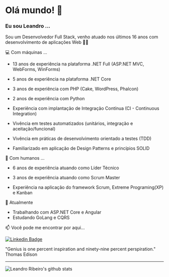 # Olá mundo! 👋


### Eu sou Leandro ...

<!--
**leandroribeiro/leandroribeiro** is a ✨ _special_ ✨ repository because its `README.md` (this file) appears on your GitHub profile.
-->
Sou um Desenvolvedor Full Stack, venho atuado nos últimos 16 anos com desenvolvimento de aplicações Web 👨‍💻

💻 Com máquinas ...

* 13 anos de experiência na plataforma .NET Full (ASP.NET MVC, WebForms, WinForms)
* 5 anos de experiência na plataforma .NET Core
* 3 anos de experiência com PHP (Cake, WordPress, Phalcon)
* 2 anos de experiência com Python

* Experiência com implantação de Integração Contínua (CI - Continuous Integration)
* Vivência em testes automatizados (unitários, integração e aceitação/funcional)
* Vivência em práticas de desenvolvimento orientado a testes (TDD)
* Familiarizado em aplicação de Design Patterns e princípios SOLID


👨‍ Com humanos ...

* 6 anos de experiência atuando como Líder Técnico
* 3 anos de experiência atuando como Scrum Master

* Experiência na aplicação do framework Scrum, Extreme Programing(XP) e Kanban


🌱 Atualmente 

- Trabalhando com ASP.NET Core e Angular
- Estudando GoLang e CQRS

📫 Você pode me encontrar por aqui...

[![Linkedin Badge](https://img.shields.io/badge/-LinkedIn-blue?style=flat-square&logo=Linkedin&logoColor=white&link=https://www.linkedin.com/in/imleandroribeiro/)](https://www.linkedin.com/in/imleandroribeiro/)

"Genius is one percent inspiration and ninety-nine percent perspiration." Thomas Edison

---

![Leandro Ribeiro's github stats](https://github-readme-stats.vercel.app/api?username=leandroribeiro&count_private=true)
